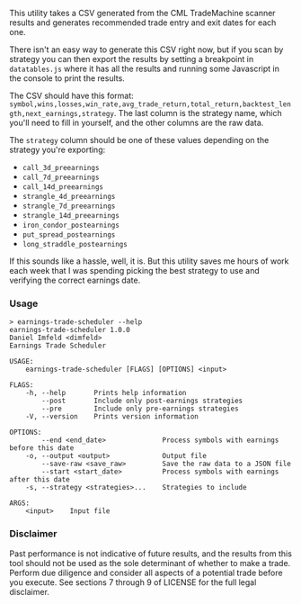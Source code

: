This utility takes a CSV generated from the CML TradeMachine scanner results and generates recommended trade entry and exit dates for each one.

There isn't an easy way to generate this CSV right now, but if you scan by strategy you can then export the results by setting a breakpoint in `datatables.js` where it has all the results and running some Javascript in the console to print the results.

The CSV should have this format: `symbol,wins,losses,win_rate,avg_trade_return,total_return,backtest_length,next_earnings,strategy`. The last column is the strategy name, which you'll need to fill in yourself, and the other columns are the raw data.

The `strategy` column should be one of these values depending on the strategy you're exporting:

* `call_3d_preearnings`
* `call_7d_preearnings`
* `call_14d_preearnings`
* `strangle_4d_preearnings`
* `strangle_7d_preearnings`
* `strangle_14d_preearnings`
* `iron_condor_postearnings`
* `put_spread_postearnings`
* `long_straddle_postearnings`

If this sounds like a hassle, well, it is. But this utility saves me hours of work each week that I was spending picking the best strategy to use and verifying the correct earnings date.

### Usage

```
> earnings-trade-scheduler --help
earnings-trade-scheduler 1.0.0
Daniel Imfeld <dimfeld>
Earnings Trade Scheduler

USAGE:
    earnings-trade-scheduler [FLAGS] [OPTIONS] <input>

FLAGS:
    -h, --help       Prints help information
        --post       Include only post-earnings strategies
        --pre        Include only pre-earnings strategies
    -V, --version    Prints version information

OPTIONS:
        --end <end_date>              Process symbols with earnings before this date
    -o, --output <output>             Output file
        --save-raw <save_raw>         Save the raw data to a JSON file
        --start <start_date>          Process symbols with earnings after this date
    -s, --strategy <strategies>...    Strategies to include

ARGS:
    <input>    Input file
```

### Disclaimer

Past performance is not indicative of future results, and the results from this tool should not be used as the sole determinant of whether to make a trade. Perform due diligence and consider all aspects of a potential trade before you execute. See sections 7 through 9 of LICENSE for the full legal disclaimer.
